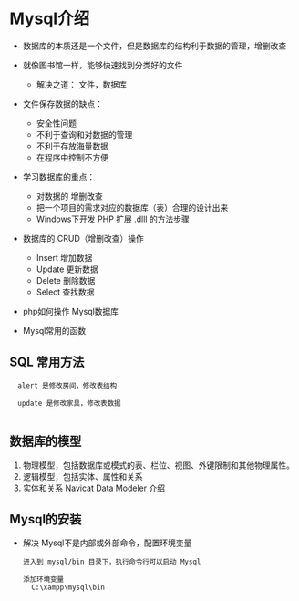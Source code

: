 # Mysql介绍

* 数据库的本质还是一个文件，但是数据库的结构利于数据的管理，增删改查
* 就像图书馆一样，能够快速找到分类好的文件
  * 解决之道： 文件，数据库
* 文件保存数据的缺点：
  * 安全性问题
  * 不利于查询和对数据的管理
  * 不利于存放海量数据
  * 在程序中控制不方便

* 学习数据库的重点：
  + 对数据的 增删改查
  + 把一个项目的需求对应的数据库（表）合理的设计出来
  + Windows下开发 PHP 扩展 .dlll 的方法步骤

* 数据库的 CRUD（增删改查）操作
  + Insert 增加数据
  + Update 更新数据
  + Delete 删除数据
  + Select 查找数据

* php如何操作 Mysql数据库

* Mysql常用的函数



## SQL 常用方法
```
  alert 是修改房间，修改表结构

  update 是修改家具，修改表数据


```



## 数据库的模型
1. 物理模型，包括数据库或模式的表、栏位、视图、外键限制和其他物理属性。
2. 逻辑模型，包括实体、属性和关系
3. 实体和关系
[Navicat Data Modeler 介绍](https://www.navicat.com.cn/products/navicat-data-modeler)



## Mysql的安装
  * 解决 Mysql不是内部或外部命令，配置环境变量
    ```
    进入到 mysql/bin 目录下，执行命令行可以启动 Mysql

    添加环境变量
      C:\xampp\mysql\bin
    ```